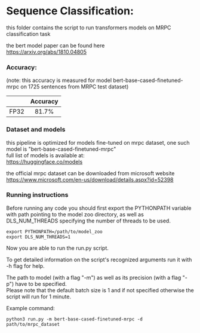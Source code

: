 # Sequence Classification:

this folder contains the script to run transformers models on MRPC classification task

the bert model paper can be found here \
https://arxiv.org/abs/1810.04805

### Accuracy:
(note: this accuracy is measured for model bert-base-cased-finetuned-mrpc on 1725 sentences from MRPC test dataset)

|       | Accuracy     |
|:---:|:---:|
| FP32  | 81.7%  |


### Dataset and models

this pipeline is optimized for models fine-tuned on mrpc dataset, one such model is "bert-base-cased-finetuned-mrpc" \
full list of models is available at:  
https://huggingface.co/models

the official mrpc dataset can be downloaded from microsoft website   
https://www.microsoft.com/en-us/download/details.aspx?id=52398

### Running instructions

Before running any code you should first export the PYTHONPATH variable with path pointing to the model zoo directory,
as well as DLS_NUM_THREADS specifying the number of threads to be used.

```
export PYTHONPATH=/path/to/model_zoo
export DLS_NUM_THREADS=1
```


Now you are able to run the run.py script. 

To get detailed information on the script's recognized arguments run it with -h flag for help.

The path to model (with a flag "-m") as well as its precision (with a flag "-p") have to be specified.\
Please note that the default batch size is 1 and if not specified otherwise the script will run for 1 minute.


Example command: 

```
python3 run.py -m bert-base-cased-finetuned-mrpc -d path/to/mrpc_dataset
```